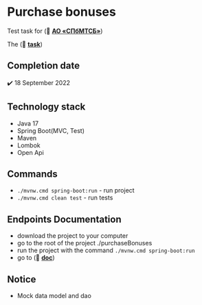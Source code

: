 # Purchase bonuses
Test task for (:link: [**АО «СПбМТСБ»**](https://spimex.com/)) 

The (:link: [**task**](https://github.com/drovocek/purchaseBonuses/blob/master/task.pdf))

## Completion date
:heavy_check_mark: 18 September 2022

## Technology stack
- Java 17
- Spring Boot(MVC, Test)
- Maven
- Lombok
- Open Api

## Commands
- `./mvnw.cmd spring-boot:run` - run project
- `./mvnw.cmd clean test` - run tests

## Endpoints Documentation
- download the project to your computer
- go to the root of the project ./purchaseBonuses
- run the project with the command `./mvnw.cmd spring-boot:run`
- go to (:link: [**doc**](http://localhost:8080/api/doc.html))

## Notice
- Mock data model and dao

